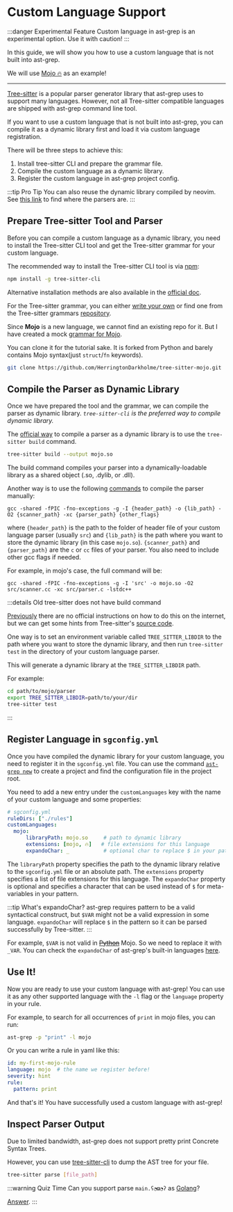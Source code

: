 # Custom Language Support

:::danger Experimental Feature
Custom language in ast-grep is an experimental option. Use it with caution!
:::

In this guide, we will show you how to use a custom language that is not built into ast-grep.

We will use [Mojo 🔥](https://www.modular.com/mojo) as an example!

-----

[Tree-sitter](https://tree-sitter.github.io/tree-sitter/) is a popular parser generator library that ast-grep uses to support many languages.
However, not all Tree-sitter compatible languages are shipped with ast-grep command line tool.

If you want to use a custom language that is not built into ast-grep, you can compile it as a dynamic library first and load it via custom language registration.

There will be three steps to achieve this:

1. Install tree-sitter CLI and prepare the grammar file.
2. Compile the custom language as a dynamic library.
3. Register the custom language in ast-grep project config.

:::tip Pro Tip
You can also reuse the dynamic library compiled by neovim. See [this link](https://github.com/nvim-treesitter/nvim-treesitter/#changing-the-parser-install-directory) to find where the parsers are.
:::

## Prepare Tree-sitter Tool and Parser

Before you can compile a custom language as a dynamic library, you need to install the Tree-sitter CLI tool and get the Tree-sitter grammar for your custom language.

The recommended way to install the Tree-sitter CLI tool is via [npm](https://www.npmjs.com/package/tree-sitter-cli):

```bash
npm install -g tree-sitter-cli
```
Alternative installation methods are also available in the [official doc](https://tree-sitter.github.io/tree-sitter/creating-parsers#installation).


For the Tree-sitter grammar, you can either [write your own](https://tree-sitter.github.io/tree-sitter/creating-parsers#writing-the-grammar) or find one from the Tree-sitter grammars [repository](https://github.com/tree-sitter).

Since **Mojo** is a new language, we cannot find an existing repo for it. But I have created a mock [grammar for Mojo](https://github.com/HerringtonDarkholme/tree-sitter-mojo).

You can clone it for the tutorial sake. It is forked from Python and barely contains Mojo syntax(just `struct`/`fn` keywords).

```bash
git clone https://github.com/HerringtonDarkholme/tree-sitter-mojo.git
```

## Compile the Parser as Dynamic Library

Once we have prepared the tool and the grammar, we can compile the parser as dynamic library.
_`tree-sitter-cli` is the preferred way to compile dynamic library._

The [official way](https://tree-sitter.github.io/tree-sitter/cli/build.html) to compile a parser as a dynamic library is to use the `tree-sitter build` command.

```sh
tree-sitter build --output mojo.so
```

The build command compiles your parser into a dynamically-loadable library as a shared object (.so, .dylib, or .dll).


Another way is to use the following [commands](https://github.com/tree-sitter/tree-sitter/blob/a62bac5370dc5c76c75935834ef083457a6dd0e1/cli/loader/src/lib.rs#L380-L410) to compile the parser manually:

```shell
gcc -shared -fPIC -fno-exceptions -g -I {header_path} -o {lib_path} -O2 {scanner_path} -xc {parser_path} {other_flags}
```

where `{header_path}` is the path to the folder of header file of your custom language parser (usually `src`) and `{lib_path}` is the path where you want to store the dynamic library (in this case `mojo.so`). `{scanner_path}` and `{parser_path}` are the `c` or `cc` files of your parser. You also need to include other gcc flags if needed.

For example, in mojo's case, the full command will be:

```shell
gcc -shared -fPIC -fno-exceptions -g -I 'src' -o mojo.so -O2 src/scanner.cc -xc src/parser.c -lstdc++
```

:::details Old tree-sitter does not have build command

[Previously](https://github.com/tree-sitter/tree-sitter/pull/3174) there are no official instructions on how to do this on the internet, but we can get some hints from Tree-sitter's [source code](https://github.com/tree-sitter/tree-sitter/blob/a62bac5370dc5c76c75935834ef083457a6dd0e1/cli/loader/src/lib.rs#L111).

One way is to set an environment variable called `TREE_SITTER_LIBDIR` to the path where you want to store the dynamic library, and then run `tree-sitter test` in the directory of your custom language parser.

This will generate a dynamic library at the `TREE_SITTER_LIBDIR` path.

For example:

```sh
cd path/to/mojo/parser
export TREE_SITTER_LIBDIR=path/to/your/dir
tree-sitter test
```
:::

## Register Language in `sgconfig.yml`

Once you have compiled the dynamic library for your custom language, you need to register it in the `sgconfig.yml` file.
You can use the command [`ast-grep new`](/guide/scan-project.html#create-scaffolding) to create a project and find the configuration file in the project root.

You need to add a new entry under the `customLanguages` key with the name of your custom language and some properties:

```yaml
# sgconfig.yml
ruleDirs: ["./rules"]
customLanguages:
  mojo:
      libraryPath: mojo.so     # path to dynamic library
      extensions: [mojo, 🔥]   # file extensions for this language
      expandoChar: _           # optional char to replace $ in your pattern
```

The `libraryPath` property specifies the path to the dynamic library relative to the `sgconfig.yml` file or an absolute path. The `extensions` property specifies a list of file extensions for this language.
The `expandoChar` property is optional and specifies a character that can be used instead of `$` for meta-variables in your pattern.



:::tip What's expandoChar?
ast-grep requires pattern to be a valid syntactical construct, but `$VAR` might not be a valid expression in some language.
`expandoChar` will replace `$` in the pattern so it can be parsed successfully by Tree-sitter.
:::

For example, `$VAR` is not valid in ~~[Python](https://github.com/ast-grep/ast-grep/blob/1b999b249110c157ae5026e546a3112cd64344f7/crates/language/src/python.rs#L15)~~ Mojo. So we need to replace it with `_VAR`.
You can check the `expandoChar` of ast-grep's built-in languages [here](https://github.com/ast-grep/ast-grep/tree/main/crates/language/src).

## Use It!

Now you are ready to use your custom language with ast-grep! You can use it as any other supported language with the `-l` flag or the `language` property in your rule.

For example, to search for all occurrences of `print` in mojo files, you can run:

```bash
ast-grep -p "print" -l mojo
```

Or you can write a rule in yaml like this:

```yaml
id: my-first-mojo-rule
language: mojo  # the name we register before!
severity: hint
rule:
  pattern: print
```

And that's it! You have successfully used a custom language with ast-grep!

## Inspect Parser Output

Due to limited bandwidth, ast-grep does not support pretty print Concrete Syntax Trees.

However, you can use [tree-sitter-cli](https://github.com/tree-sitter/tree-sitter/tree/master/cli#commands) to dump the AST tree for your file.

```bash
tree-sitter parse [file_path]
```

:::warning Quiz Time
Can you support parse `main.ʕ◔ϖ◔ʔ` as [Golang](https://github.com/golang/go/issues/59968)?

[Answer](https://twitter.com/hd_nvim/status/1655085184855969797).
:::